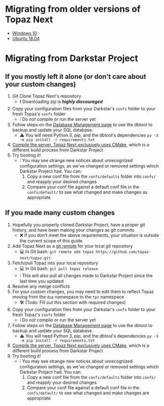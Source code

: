 # Migrating from older versions of Topaz Next
- [Windows 10](https://github.com/topaz-next/topaz/wiki/Server-setup-and-maintenance-%5BWindows-10%5D#update)
- [Ubuntu 18.04](https://github.com/topaz-next/topaz/wiki/Server-Installation---Setup-%5BUbuntu-18.04-LTS%5D#update)

# Migrating from Darkstar Project

## If you mostly left it alone (or don't care about your custom changes)
1. Git Clone Topaz Next's repository
    * ❗ Downloading zip is **_highly discouraged_**
2. Copy your configuration files from your Darkstar's `confs` folder to your fresh Topaz's `confs` folder
    * ❕ Do _not_ compile or run the server yet
3. Follow steps on the [Database Management page](https://github.com/topaz-next/topaz/wiki/Database-Management) to use the dbtool to backup and update your SQL database.
    * ⚠️ You will need Python 3, pip, and the dbtool's dependencies `py -3 -m pip install -r requirements.txt`
4. [Compile the server. Topaz Next exclusively uses CMake](https://github.com/topaz-next/topaz/wiki/CMake-Build-Guide), which is a different build process from Darkstar Project
5. Try booting it!
    * ❕ You may see strange new notices about unrecognized configuration settings, as we've changed or removed settings which Darkstar Project had. You can:
        1. Copy a new conf file from the `confs/defaults` folder into `confs/` and reapply your desired changes
        2. Compare your conf file against a default conf file in the `confs/default/` to see what changed and make changes as appropriate

## If you made many custom changes
1. Hopefully you properly cloned Darkstar Project, have a proper git history, and have been making your changes as git commits
    * ❌ If you don't meet the above requirements, your situation is outside the current scope of this guide
2. Add Topaz Next as a [git remote](https://git-scm.com/docs/git-remote.html) for your local git repository
    * 💻 In Git bash: `git remote add topaz https://github.com/topaz-next/topaz.git`
3. Fetch/pull Topaz into your local repository
    * 💻 In Git bash: `git pull topaz release`
    * ❕ This will also pull all changes made to Darkstar Project since the last time you updated
4. Resolve any merge conflicts
5. For your custom changes, you may need to edit them to reflect Topaz moving from the `dsp` namespace to the `tpz` namespace
    * 🛠️ (Todo: Fill out this section with required changes)
6. Copy your configuration files from your Darkstar's `confs` folder to your fresh Topaz's `confs` folder
    * ❕ Do _not_ compile or run the server yet
7. Follow steps on the [Database Management page](https://github.com/topaz-next/topaz/wiki/Database-Management) to use the dbtool to backup and update your SQL database.
    * ⚠️ You will need Python 3, pip, and the dbtool's dependencies `py -3 -m pip install -r requirements.txt`
8. [Compile the server. Topaz Next exclusively uses CMake](https://github.com/topaz-next/topaz/wiki/CMake-Build-Guide), which is a different build process from Darkstar Project
9. Try booting it!
    * ❕ You may see strange new notices about unrecognized configuration settings, as we've changed or removed settings which Darkstar Project had. You can:
        1. Copy a new conf file from the `confs/defaults` folder into `confs/` and reapply your desired changes
        2. Compare your conf file against a default conf file in the `confs/default/` to see what changed and make changes are appropriate